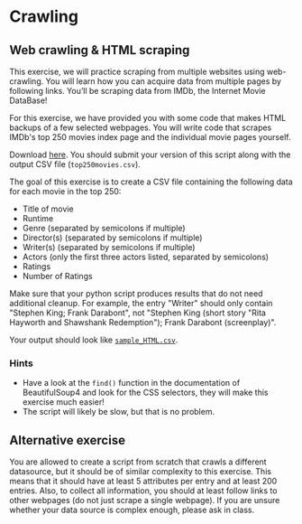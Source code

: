 # Crawling

## Web crawling & HTML scraping

This exercise, we will practice scraping from multiple websites using web-crawling. You will learn how you can acquire data from multiple pages by following links. You’ll be scraping data from IMDb, the Internet Movie DataBase!

For this exercise, we have provided you with some code that makes HTML backups of a few selected webpages. You will write code that scrapes IMDb's top 250 movies index page and the individual movie pages yourself.

Download [here](imdb-crawler.py). You should submit your version of this script along with the output CSV file (`top250movies.csv`).

The goal of this exercise is to create a CSV file containing the following data for each movie in the top 250:

* Title of movie
* Runtime
* Genre (separated by semicolons if multiple)
* Director(s) (separated by semicolons if multiple)
* Writer(s) (separated by semicolons if multiple)
* Actors (only the first three actors listed, separated by semicolons)
* Ratings
* Number of Ratings

Make sure that your python script produces results that do not need additional cleanup. For example, the entry "Writer" should only contain "Stephen King; Frank Darabont", not "Stephen King (short story "Rita Hayworth and Shawshank Redemption"); Frank Darabont (screenplay)".

Your output should look like [`sample_HTML.csv`](sample_HTML.csv).

### Hints

* Have a look at the `find()` function in the documentation of BeautifulSoup4 and look for  the CSS selectors, they will make this exercise much easier!
* The script will likely be slow, but that is no problem.

## Alternative exercise

You are allowed to create a script from scratch that crawls a different datasource, but it should be of similar complexity to this exercise. This means that it should have at least 5 attributes per entry and at least 200 entries. Also, to collect all information, you should at least follow links to other webpages (do not just scrape a single webpage). If you are unsure whether your data source is complex enough, please ask in class.
